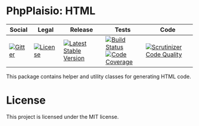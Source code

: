 # PhpPlaisio: HTML

<table>
<thead>
<tr>
<th>Social</th>
<th>Legal</th>
<th>Release</th>
<th>Tests</th>
<th>Code</th>
</tr>
</thead>
<tbody>
<tr>
<td>
<a href="https://gitter.im/PhpPlaisio/PhpPlaisio"><img src="https://badges.gitter.im/PhpPlaisio/PhpPlaisio.svg" alt="Gitter"/></a>
</td>
<td>
<a href="https://packagist.org/packages/plaisio/helper-html"><img src="https://poser.pugx.org/plaisio/helper-html/license" alt="License"/></a>
</td>
<td>
<a href="https://packagist.org/packages/plaisio/helper-html"><img src="https://poser.pugx.org/plaisio/helper-html/v/stable" alt="Latest Stable Version"/></a><br/>
</td>
<td>
<a href="https://github.com/PhpPlaisio/helper-html/actions/workflows/unit.yml"><img src="https://github.com/PhpPlaisio/helper-html/actions/workflows/unit.yml/badge.svg" alt="Build Status"/></a><br/>
<a href="https://codecov.io/gh/PhpPlaisio/helper-html"><img src="https://codecov.io/gh/PhpPlaisio/helper-html/branch/master/graph/badge.svg" alt="Code Coverage"/></a>
</td>
<td>
<a href="https://scrutinizer-ci.com/g/PhpPlaisio/helper-html/?branch=master"><img src="https://scrutinizer-ci.com/g/PhpPlaisio/helper-html/badges/quality-score.png?b=master" alt="Scrutinizer Code Quality"/></a>
</td>
</tr>
</tbody>
</table>

This package contains helper and utility classes for generating HTML code. 

# License

This project is licensed under the MIT license.
